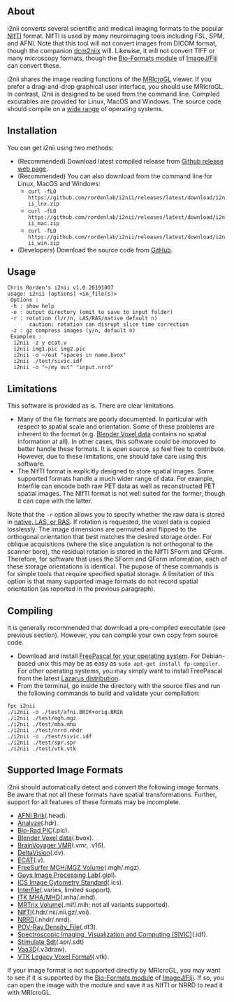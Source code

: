 ## About

i2nii converts several scientific and medical imaging formats to the popular [NIfTI](https://nifti.nimh.nih.gov/nifti-1) format. NIfTI is used by many neuroimaging tools including FSL, SPM, and AFNI. Note that this tool will not convert images from DICOM format, though the companion [dcm2niix](https://github.com/rordenlab/dcm2niix) will. Likewise, it will not convert TIFF or many microscopy formats, though the [Bio-Formats module](https://docs.openmicroscopy.org/bio-formats/5.9.2/supported-formats.html) of [ImageJ/Fiji](https://fiji.sc) can convert these.

i2nii shares the image reading functions of the [MRIcroGL](https://www.nitrc.org/plugins/mwiki/index.php/mricrogl:MainPage) viewer. If you prefer a drag-and-drop graphical user interface, you should use MRIcroGL. In contrast, i2nii is designed to be used from the command line. Compiled excutables are provided for Linux, MacOS and Windows. The source code should compile on a [wide range](https://www.freepascal.org/download.html) of operating systems. 

## Installation

You can get i2nii using two methods:

 - (Recommended) Download latest compiled release from [Github release web page](https://github.com/rordenlab/i2nii/releases).
 - (Recommended) You can also download from the command line for Linux, MacOS and Windows:
   * `curl -fLO https://github.com/rordenlab/i2nii/releases/latest/download/i2nii_lnx.zip`
   * `curl -fLO https://github.com/rordenlab/i2nii/releases/latest/download/i2nii_mac.zip`
   * `curl -fLO https://github.com/rordenlab/i2nii/releases/latest/download/i2nii_win.zip`
 - (Developers) Download the source code from [GitHub](https://github.com/rordenlab/i2nii).

## Usage

```
Chris Rorden's i2nii v1.0.20191007
usage: i2nii [options] <in_file(s)>
 Options :
 -h : show help
 -o : output directory (omit to save to input folder)
 -r : rotation (l/r/n, LAS/RAS/native default n)
       caution: rotation can disrupt slice time correction
 -z : gz compress images (y/n, default n)
 Examples :
  i2nii -z y ecat.v
  i2nii img1.pic img2.pic
  i2nii -o ~/out "spaces in name.bvox"
  i2nii ./test/sivic.idf
  i2nii -o "~/my out" "input.nrrd"
```  

## Limitations

This software is provided as is. There are clear limitations.

 - Many of the file formats are poorly documented. In particular with respect to spatial scale and orientation. Some of these problems are inherent to the format (e.g. [Blender Voxel data](http://pythology.blogspot.com/2014/08/you-can-do-cool-stuff-with-manual.html) contains no spatial information at all). In other cases, this software could be improved to better handle these formats. It is open source, so feel free to contribute. However, due to these limitations, one should take care using this software.
 - The NIfTI format is explicitly designed to store spatial images. Some supported formats handle a much wider range of data. For example, Interfile can encode both raw PET data as well as reconstructed PET spatial images. The NIfTI format is not well suited for the former, though it can cope with the latter.
 
 Note that the `-r` option allows you to specify whether the raw data is stored in [native, LAS, or RAS](https://brainder.org/2012/09/23/the-nifti-file-format/). If rotation is requested, the voxel data is copied losslessly. The image dimensions are permuted and flipped to the orthogonal orientation that best matches the desired storage order. For oblique acquisitions (where the slice angulation is not orthogonal to the scanner bore), the residual rotation is stored in the NIfTI SForm and QForm. Therefore, for software that uses the SForm and QForm information, each of these storage orientations is identical. The pupose of these commands is for simple tools that require specified spatial storage. A limitation of this option is that many supported image formats do not record spatial orientation (as reported in the previous paragraph). 

## Compiling

It is generally recommended that download a pre-compiled executable (see previous section). However, you can compile your own copy from source code.

 - Download and install [FreePascal for your operating system](https://www.freepascal.org/download.html). For Debian-based unix this may be as easy as `sudo apt-get install fp-compiler`. For other operating systems, you may simply want to install FreePascal from the latest [Lazarus distribution](https://sourceforge.net/projects/lazarus/files/).
 - From the terminal, go inside the directory with the source files and run the following commands to build and validate your compilation:

```
fpc i2nii
./i2nii -o ./test/afni.BRIK+orig.BRIK
./i2nii ./test/mgh.mgz 
./i2nii ./test/mha.mha 
./i2nii ./test/nrrd.nhdr
./i2nii -o ./test/sivic.idf
./i2nii ./test/spr.spr
./i2nii ./test/vtk.vtk
```
 

## Supported Image Formats

i2nii should automatically detect and convert the following image formats. Be aware that not all these formats have spatial transformations. Further, support for all features of these formats may be incomplete.

 - [AFNI Brik](https://afni.nimh.nih.gov/pub/dist/doc/program_help/README.attributes.html)(.head).
 - [Analyze](http://imaging.mrc-cbu.cam.ac.uk/imaging/FormatAnalyze)(.hdr).
 - [Bio-Rad PIC](https://docs.openmicroscopy.org/bio-formats/5.8.2/formats/bio-rad-pic.html)(.pic).
 - [Blender Voxel data](http://pythology.blogspot.com/2014/08/you-can-do-cool-stuff-with-manual.html)(.bvox).
 - [BrainVoyager VMR](https://support.brainvoyager.com/brainvoyager/automation-development/84-file-formats/343-developer-guide-2-6-the-format-of-vmr-files)(.vmr, .v16).
 - [DeltaVision](https://docs.openmicroscopy.org/bio-formats/5.8.2/formats/deltavision.html)(.dv).
 - [ECAT](http://nipy.org/nibabel/reference/nibabel.ecat.html)(.v).
 - [FreeSurfer MGH/MGZ Volume](https://surfer.nmr.mgh.harvard.edu/fswiki/FsTutorial/MghFormat)(.mgh/.mgz).
 - [Guys Image Processing Lab](http://rview.colin-studholme.net/rview/rv9manual/fileform.html#GIPL)(.gipl).
 - [ICS Image Cytometry Standard](https://onlinelibrary.wiley.com/doi/epdf/10.1002/cyto.990110502)(.ics).
 - [Interfile](https://www.ncbi.nlm.nih.gov/pubmed/2616095)(.varies, limited support).
 - [ITK MHA/MHD](https://itk.org/Wiki/MetaIO/Documentation)(.mha/.mhd).
 - [MRTrix Volume](https://mrtrix.readthedocs.io/en/latest/getting_started/image_data.html)(.mif/.mih; not all variants supported).
 - [NIfTI](https://brainder.org/2012/09/23/the-nifti-file-format/)(.hdr/.nii/.nii.gz/.voi).
 - [NRRD](http://teem.sourceforge.net/nrrd/format.html)(.nhdr/.nrrd).
 - [POV-Ray Density_File](https://www.povray.org/documentation/view/3.6.1/374/)(.df3).
 - [Spectroscopic Imaging, Visualization and Computing (SIVIC)](https://radiology.ucsf.edu/research/labs/nelson#accordion-software)(.idf).
 - [Stimulate Sdt](https://www.cmrr.umn.edu/stimulate/stimUsersGuide/node57.html)(.spr/.sdt)
 - [Vaa3D](https://github.com/Vaa3D)(.v3draw).
 - [VTK Legacy Voxel Format](https://www.vtk.org/wp-content/uploads/2015/04/file-formats.pdf)(.vtk).

If your image format is not supported directly by MRIcroGL, you may want to see if it is supported by the [Bio-Formats module](https://docs.openmicroscopy.org/bio-formats/5.9.2/supported-formats.html) of [ImageJ/Fiji](https://fiji.sc). If so, you can open the image with the module and save it as NIfTI or NRRD to read it with MRIcroGL.

